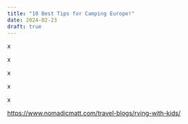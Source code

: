 ```yaml
---
title: "10 Best Tips for Camping Europe!"
date: 2024-02-23
draft: true
---
```


x

x

x

x

x

https://www.nomadicmatt.com/travel-blogs/rving-with-kids/
